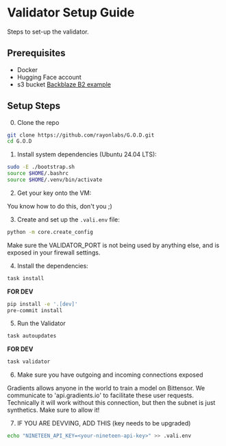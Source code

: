# Validator Setup Guide

Steps to set-up the validator.

## Prerequisites

- Docker
- Hugging Face account
- s3 bucket [Backblaze B2 example](s3_setup.md)

## Setup Steps

0. Clone the repo
```bash
git clone https://github.com/rayonlabs/G.O.D.git
cd G.O.D
```

1. Install system dependencies (Ubuntu 24.04 LTS):

```bash
sudo -E ./bootstrap.sh
source $HOME/.bashrc
source $HOME/.venv/bin/activate
```

2. Get your key onto the VM:

You know how to do this, don't you ;)

3. Create and set up the `.vali.env` file:

```bash
python -m core.create_config
```

Make sure the VALIDATOR_PORT is not being used by anything else, and is exposed in your firewall settings.

4. Install the dependencies:

```bash
task install
```

**FOR DEV**
```bash
pip install -e '.[dev]'
pre-commit install
```




5. Run the Validator

```bash
task autoupdates
```

**FOR DEV**

```bash
task validator
```


6. Make sure you have outgoing and incoming connections exposed

Gradients allows anyone in the world to train a model on Bittensor. We communicate to 'api.gradients.io' to facilitate these user requests.
Technically it will work without this connection, but then the subnet is just synthetics. Make sure to allow it!


7. IF YOU ARE DEVVING, ADD THIS (key needs to be upgraded)
```bash
echo "NINETEEN_API_KEY=<your-nineteen-api-key>" >> .vali.env
```
